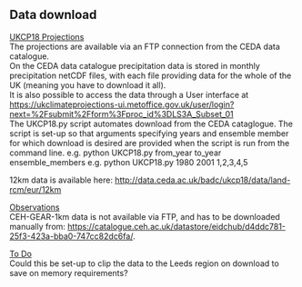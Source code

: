 ## Data download

<ins>UKCP18 Projections</ins>  
The projections are available via an FTP connection from the CEDA data catalogue.  
On the CEDA data catalogue precipitation data is stored in monthly precipitation netCDF files, with each file providing data for the whole of the UK (meaning you have to download it all).  
It is also possible to access the data through a User interface at https://ukclimateprojections-ui.metoffice.gov.uk/user/login?next=%2Fsubmit%2Fform%3Fproc_id%3DLS3A_Subset_01  
The UKCP18.py script automates download from the CEDA cataglogue. The script is set-up so that arguments specifying years and ensemble member for which download is desired are provided when the script is run from the command line.
e.g. python UKCP18.py from_year to_year ensemble_members
e.g. python UKCP18.py 1980 2001 1,2,3,4,5

12km data is available here: http://data.ceda.ac.uk/badc/ukcp18/data/land-rcm/eur/12km

<ins>Observations</ins>  
CEH-GEAR-1km data is not available via FTP, and has to be downloaded manually from: https://catalogue.ceh.ac.uk/datastore/eidchub/d4ddc781-25f3-423a-bba0-747cc82dc6fa/.

[//]: ascascas


<ins> To Do </ins>  
Could this be set-up to clip the data to the Leeds region on download to save on memory requirements?
